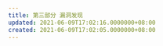 ```yaml
---
title: 第三部分 漏洞发现
updated: 2021-06-09T17:02:16.0000000+08:00
created: 2021-06-09T17:02:05.0000000+08:00
---
```


